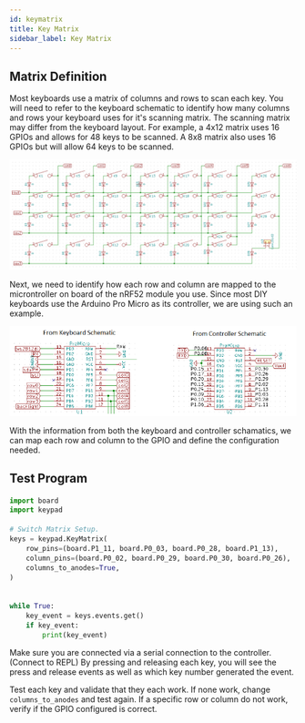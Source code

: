```yaml
---
id: keymatrix
title: Key Matrix
sidebar_label: Key Matrix
---
```

## Matrix Definition

Most keyboards use a matrix of columns and rows to scan each key.  You will need to refer to the keyboard schematic to identify how many columns and rows your keyboard uses for it's scanning matrix.  The scanning matrix may differ from the keyboard layout.  For example, a 4x12 matrix uses 16 GPIOs and allows for 48 keys to be scanned.  A 8x8 matrix also uses 16 GPIOs but will allow 64 keys to be scanned.

![keyboard matrix](/img/keyboardmatrix.png)

Next, we need to identify how each row and column are mapped to the microntroller on board of the nRF52 module you use.  Since most DIY keyboards use the Arduino Pro Micro as its controller, we are using such an example.

![GPIO Mapping](/img/gpiomapping.png)

With the information from both the keyboard and controller schamatics, we can map each row and column to the GPIO and define the configuration needed.


## Test Program

``` python
import board
import keypad

# Switch Matrix Setup.
keys = keypad.KeyMatrix(
    row_pins=(board.P1_11, board.P0_03, board.P0_28, board.P1_13),
    column_pins=(board.P0_02, board.P0_29, board.P0_30, board.P0_26),
    columns_to_anodes=True,
)


while True:
    key_event = keys.events.get()
    if key_event:
        print(key_event)

```

Make sure you are connected via a serial connection to the controller. (Connect to REPL)
By pressing and releasing each key, you will see the press and release events as well as which key number generated the event.

Test each key and validate that they each work.  If none work, change `columns_to_anodes` and test again. If a specific row or column do not work, verify if the GPIO configured is correct.